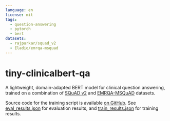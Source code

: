 ```yaml
---
language: en
license: mit
tags:
  - question-answering
  - pytorch
  - bert
datasets:
  - rajpurkar/squad_v2
  - Eladio/emrqa-msquad
---
```


<!-- This README.md file is used to generate the README on https://huggingface.co/jon-t/tiny-clinicalbert-qa -->

# tiny-clinicalbert-qa

A lightweight, domain-adapted BERT model for clinical question answering, trained on a combination of [SQuAD v2](https://huggingface.co/datasets/rajpurkar/squad_v2) and [EMRQA-MSQuAD](https://huggingface.co/datasets/Eladio/emrqa-msquad) datasets.

Source code for the training script is available [on GitHub](https://github.com/jon-edward/tiny-clinicalbert-qa). See [eval_results.json](https://huggingface.co/jon-t/tiny-clinicalbert-qa/blob/main/eval_results.json) for evaluation results, and [train_results.json](https://huggingface.co/jon-t/tiny-clinicalbert-qa/blob/main/train_results.json) for training results.
